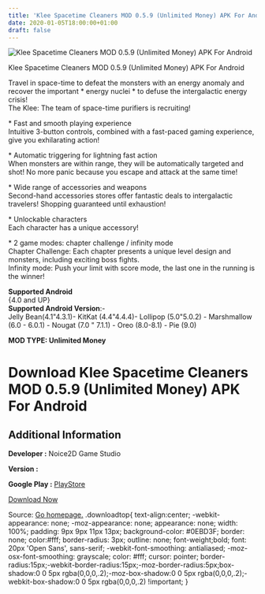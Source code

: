 ```yaml
---
title: 'Klee Spacetime Cleaners MOD 0.5.9 (Unlimited Money) APK For Android'
date: 2020-01-05T18:00:00+01:00
draft: false
---
```


![Klee Spacetime Cleaners MOD 0.5.9 (Unlimited Money) APK For Android](https://i1.wp.com/apkhome.net/wp-content/uploads/2020/01/Klee-Spacetime-Cleaners-MOD-0.5.9-Unlimited-Money.png "Klee Spacetime Cleaners MOD 0.5.9 (Unlimited Money) APK For Android")

  

Klee Spacetime Cleaners MOD 0.5.9 (Unlimited Money) APK For Android

Travel in space-time to defeat the monsters with an energy anomaly and recover the important \* energy nuclei \* to defuse the intergalactic energy crisis!  
The Klee: The team of space-time purifiers is recruiting!

\* Fast and smooth playing experience  
Intuitive 3-button controls, combined with a fast-paced gaming experience, give you exhilarating action!

\* Automatic triggering for lightning fast action  
When monsters are within range, they will be automatically targeted and shot! No more panic because you escape and attack at the same time!

\* Wide range of accessories and weapons  
Second-hand accessories stores offer fantastic deals to intergalactic travelers! Shopping guaranteed until exhaustion!

\* Unlockable characters  
Each character has a unique accessory!

\* 2 game modes: chapter challenge / infinity mode  
Chapter Challenge: Each chapter presents a unique level design and monsters, including exciting boss fights.  
Infinity mode: Push your limit with score mode, the last one in the running is the winner!

**Supported Android**  
{4.0 and UP}  
**Supported Android Version**:-  
Jelly Bean(4.1"4.3.1)- KitKat (4.4"4.4.4)- Lollipop (5.0"5.0.2) - Marshmallow (6.0 - 6.0.1) - Nougat (7.0 " 7.1.1) - Oreo (8.0-8.1) - Pie (9.0)

**MOD TYPE: Unlimited Money**

Download Klee Spacetime Cleaners MOD 0.5.9 (Unlimited Money) APK For Android
============================================================================

Additional Information
----------------------

**Developer :** Noice2D Game Studio

**Version :**

**Google Play :** [PlayStore](https://play.google.com/store/apps/details?id=com.noice2d.klee)

  

[Download Now](https://store4app.co/post/klee-spacetime-cleaners-mod-0-5-9-unlimited-money-apk-for-android_1578243574)

  
Source: [Go homepage.](https://store4app.co/post/klee-spacetime-cleaners-mod-0-5-9-unlimited-money-apk-for-android_1578243574) .downloadtop{ text-align:center; -webkit-appearance: none; -moz-appearance: none; appearance: none; width: 100%; padding: 9px 9px 11px 13px; background-color: #0EBD3F; border: none; color:#fff; border-radius: 3px; outline: none; font-weight;bold; font: 20px 'Open Sans', sans-serif; -webkit-font-smoothing: antialiased; -moz-osx-font-smoothing: grayscale; color: #fff; cursor: pointer; border-radius:15px;-webkit-border-radius:15px;-moz-border-radius:5px;box-shadow:0 0 5px rgba(0,0,0,.2);-moz-box-shadow:0 0 5px rgba(0,0,0,.2);-webkit-box-shadow:0 0 5px rgba(0,0,0,.2) !important; }